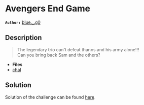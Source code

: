# Avengers End Game

**`Author:`** [blue._.g0](https://github.com/blueg0)

## Description

  > The legendary trio can't defeat thanos and his army alone!!! <br> Can you bring back Sam and the others?

- **Files**
- [chal](./challenge/)

## Solution

Solution of the challenge can be found [here](./solution/).